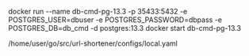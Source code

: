 docker run --name db-cmd-pg-13.3 -p 35433:5432 -e POSTGRES_USER=dbuser -e POSTGRES_PASSWORD=dbpass -e POSTGRES_DB=db_cmd -d postgres:13.3
docker start db-cmd-pg-13.3

/home/user/go/src/url-shortener/configs/local.yaml